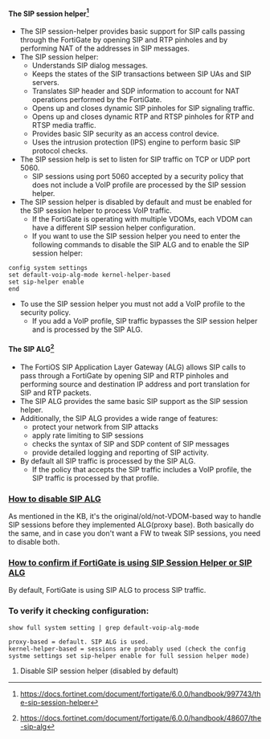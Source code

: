 #### The SIP session helper[^SESSION-6]
- The SIP session-helper provides basic support for SIP calls passing through the FortiGate by opening SIP and RTP pinholes and by performing NAT of the addresses in SIP messages.
- The SIP session helper:
  - Understands SIP dialog messages.
  - Keeps the states of the SIP transactions between SIP UAs and SIP servers.
  - Translates SIP header and SDP information to account for NAT operations performed by the FortiGate.
  - Opens up and closes dynamic SIP pinholes for SIP signaling traffic.
  - Opens up and closes dynamic RTP and RTSP pinholes for RTP and RTSP media traffic.
  - Provides basic SIP security as an access control device.
  - Uses the intrusion protection (IPS) engine to perform basic SIP protocol checks.
- The SIP session help is set to listen for SIP traffic on TCP or UDP port 5060. 
  - SIP sessions using port 5060 accepted by a security policy that does not include a VoIP profile are processed by the SIP session helper.
- The SIP session helper is disabled by default and must be enabled for the SIP session helper to process VoIP traffic.
  - If the FortiGate is operating with multiple VDOMs, each VDOM can have a different SIP session helper configuration.
  - If you want to use the SIP session helper you need to enter the following commands to disable the SIP ALG and to enable the SIP session helper:
```
config system settings
set default-voip-alg-mode kernel-helper-based
set sip-helper enable
end 
```
 - To use the SIP session helper you must not add a VoIP profile to the security policy. 
   - If you add a VoIP profile, SIP traffic bypasses the SIP session helper and is processed by the SIP ALG.
#### The SIP ALG[^ALG-6]
- The FortiOS SIP Application Layer Gateway (ALG) allows SIP calls to pass through a FortiGate by opening SIP and RTP pinholes and performing source and destination IP address and port translation for SIP and RTP packets.
- The SIP ALG provides the same basic SIP support as the SIP session helper.
- Additionally, the SIP ALG provides a wide range of features:
  - protect your network from SIP attacks
  - apply rate limiting to SIP sessions
  - checks the syntax of SIP and SDP content of SIP messages
  - provide detailed logging and reporting of SIP activity. 
- By default all SIP traffic is processed by the SIP ALG.
  - If the policy that accepts the SIP traffic includes a VoIP profile, the SIP traffic is processed by that profile.
### [How to disable SIP ALG ](https://community.fortinet.com/t5/Support-Forum/how-to-disable-SIP-ALG/m-p/70822)
As mentioned in the KB, it's the original/old/not-VDOM-based way to handle SIP sessions before they implemented ALG(proxy base). Both basically do the same, and in case you don't want a FW to tweak SIP sessions, you need to disable both.
### [How to confirm if FortiGate is using SIP Session Helper or SIP ALG](https://community.fortinet.com/t5/FortiGate/Technical-Tip-How-to-confirm-if-FortiGate-is-using-SIP-Session/ta-p/190757?externalID=FD38087)
By default, FortiGate is using SIP ALG to process SIP traffic.
### To verify it checking configuration:
`show full system setting | grep default-voip-alg-mode`
```
proxy-based = default. SIP ALG is used.
kernel-helper-based = sessions are probably used (check the config systme settings set sip-helper enable for full session helper mode)
```
1. Disable SIP session helper (disabled by default)
[^SESSION-6]: https://docs.fortinet.com/document/fortigate/6.0.0/handbook/997743/the-sip-session-helper
[^ALG-6]: https://docs.fortinet.com/document/fortigate/6.0.0/handbook/48607/the-sip-alg